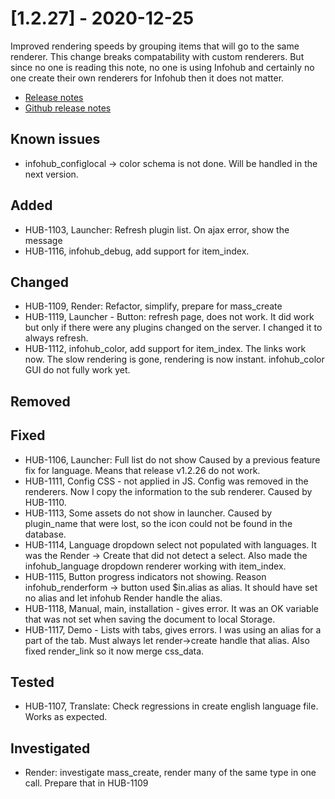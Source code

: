 # [1.2.27] - 2020-12-25

Improved rendering speeds by grouping items that will go to the same renderer.
This change breaks compatability with custom renderers. But since no one is reading this note, no one is using Infohub and certainly no one create their own renderers for Infohub then it does not matter.  

* [Release notes](main,release_v1_v1v2_v1v2v27)
* [Github release notes](https://github.com/peterlembke/infohub/releases/tag/v1.2.27)

## Known issues
* infohub_configlocal -> color schema is not done. Will be handled in the next version.

## Added
* HUB-1103, Launcher: Refresh plugin list. On ajax error, show the message
* HUB-1116, infohub_debug, add support for item_index.

## Changed
* HUB-1109, Render: Refactor, simplify, prepare for mass_create
* HUB-1119, Launcher - Button: refresh page, does not work.
    It did work but only if there were any plugins changed on the server. I changed it to always refresh.
* HUB-1112, infohub_color, add support for item_index.
    The links work now. The slow rendering is gone, rendering is now instant. infohub_color GUI do not fully work yet.

## Removed

## Fixed
* HUB-1106, Launcher: Full list do not show
    Caused by a previous feature fix for language. Means that release v1.2.26 do not work.
* HUB-1111, Config CSS - not applied in JS. Config was removed in the renderers. Now I copy the information to the sub renderer. Caused by HUB-1110.
* HUB-1113, Some assets do not show in launcher. Caused by plugin_name that were lost, so the icon could not be found in the database.
* HUB-1114, Language dropdown select not populated with languages. It was the Render -> Create that did not detect a select.
    Also made the infohub_language dropdown renderer working with item_index. 
* HUB-1115, Button progress indicators not showing. Reason infohub_renderform -> button used $in.alias as alias. It should have set no alias and let infohub Render handle the alias.
* HUB-1118, Manual, main, installation - gives error. It was an OK variable that was not set when saving the document to local Storage.
* HUB-1117, Demo - Lists with tabs, gives errors.
  I was using an alias for a part of the tab. Must always let render->create handle that alias. 
  Also fixed render_link so it now merge css_data. 

## Tested
* HUB-1107, Translate: Check regressions in create english language file. Works as expected.

## Investigated
* Render: investigate mass_create, render many of the same type in one call. Prepare that in HUB-1109
